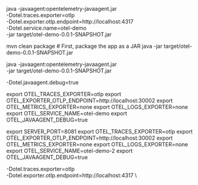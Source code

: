 java -javaagent:opentelemetry-javaagent.jar \
     -Dotel.traces.exporter=otlp \
     -Dotel.exporter.otlp.endpoint=http://localhost:4317 \
     -Dotel.service.name=otel-demo \
     -jar target/otel-demo-0.0.1-SNAPSHOT.jar

mvn clean package   # First, package the app as a JAR
java -jar target/otel-demo-0.0.1-SNAPSHOT.jar


java -javaagent:opentelemetry-javaagent.jar \
     -jar target/otel-demo-0.0.1-SNAPSHOT.jar

-Dotel.javaagent.debug=true

export OTEL_TRACES_EXPORTER=otlp
export OTEL_EXPORTER_OTLP_ENDPOINT=http://localhost:30002
export OTEL_METRICS_EXPORTER=none
export OTEL_LOGS_EXPORTER=none
export OTEL_SERVICE_NAME=otel-demo
export OTEL_JAVAAGENT_DEBUG=true


export SERVER_PORT=8081
export OTEL_TRACES_EXPORTER=otlp
export OTEL_EXPORTER_OTLP_ENDPOINT=http://localhost:30002
export OTEL_METRICS_EXPORTER=none
export OTEL_LOGS_EXPORTER=none
export OTEL_SERVICE_NAME=otel-demo-2
export OTEL_JAVAAGENT_DEBUG=true


-Dotel.traces.exporter=otlp \
     -Dotel.exporter.otlp.endpoint=http://localhost:4317 \